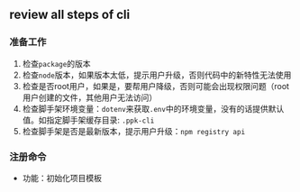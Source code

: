 ## review all steps of cli
### 准备工作
1. 检查`package`的版本
2. 检查`node`版本，如果版本太低，提示用户升级，否则代码中的新特性无法使用
3. 检查是否root用户，如果是，要帮用户降级，否则可能会出现权限问题（root用户创建的文件，其他用户无法访问）
4. 检查脚手架环境变量：`dotenv`来获取`.env`中的环境变量，没有的话提供默认值。如指定脚手架缓存目录: `.ppk-cli`
5. 检查脚手架是否是最新版本，提示用户升级：`npm registry api`

### 注册命令
* 功能：初始化项目模板